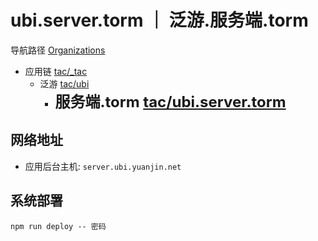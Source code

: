 # ubi.server.torm ｜ 泛游.服务端.torm

导航路径 [Organizations](https://git.faronear.org/explore/organizations)

- 应用链 [tac/\_tac](https://git.faronear.org/tac/_tac)
  - 泛游 [tac/ubi](https://git.faronear.org/tac/ubi)
    - **<font size=5>服务端.torm [tac/ubi.server.torm](https://git.faronear.org/tac/ubi.server.torm)</font>**

## 网络地址

- 应用后台主机: `server.ubi.yuanjin.net`

## 系统部署

```
npm run deploy -- 密码
```
